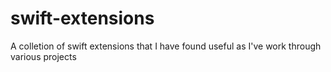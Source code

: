 # swift-extensions
A colletion of swift extensions that I have found useful as I've work through various projects
